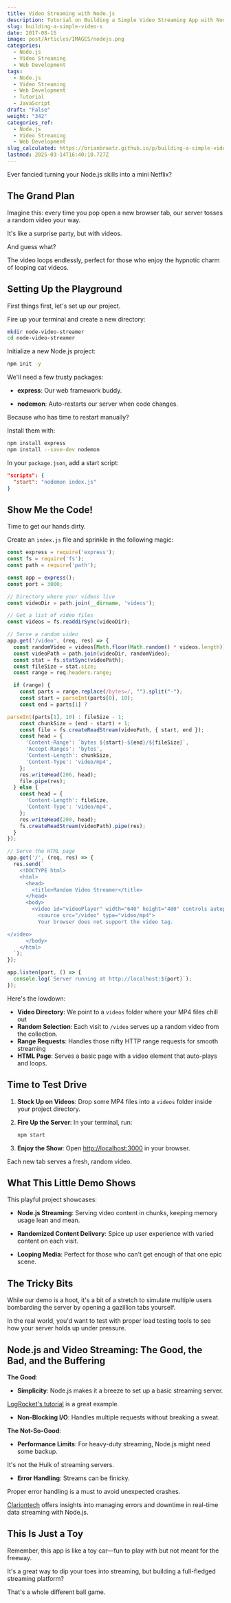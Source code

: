 ```yaml
---
title: Video Streaming with Node.js
description: Tutorial on Building a Simple Video Streaming App with Node.js\
slug: building-a-simple-video-s
date: 2017-08-15
image: post/Articles/IMAGES/nodejs.png
categories:
  - Node.js
  - Video Streaming
  - Web Development
tags:
  - Node.js
  - Video Streaming
  - Web Development
  - Tutorial
  - JavaScript
draft: "False"
weight: "342"
categories_ref:
  - Node.js
  - Video Streaming
  - Web Development
slug_calculated: https://brianbraatz.github.io/p/building-a-simple-video-s
lastmod: 2025-03-14T16:40:10.727Z
---
```

<!-- # Building a Simple Video Streaming App with Node.js: A Fun and Informal Guide

Hey there, fellow code wrangler! -->

Ever fancied turning your Node.js skills into a mini Netflix?

<!-- Well, grab your favorite beverage, and let's dive into the wild world of video streaming with Node.js.

We'll whip up a quirky app that serves random videos every time you open a new tab.

Ready?

Let's roll! -->

## The Grand Plan

Imagine this: every time you pop open a new browser tab, our server tosses a random video your way.

It's like a surprise party, but with videos.

And guess what?

The video loops endlessly, perfect for those who enjoy the hypnotic charm of looping cat videos.

## Setting Up the Playground

First things first, let's set up our project.

Fire up your terminal and create a new directory:

```bash
mkdir node-video-streamer
cd node-video-streamer
```

Initialize a new Node.js project:

```bash
npm init -y
```

We'll need a few trusty packages:

* **express**: Our web framework buddy.

* **nodemon**: Auto-restarts our server when code changes.

Because who has time to restart manually?

Install them with:

```bash
npm install express
npm install --save-dev nodemon
```

In your `package.json`, add a start script:

```json
"scripts": {
  "start": "nodemon index.js"
}
```

## Show Me the Code!

Time to get our hands dirty.

Create an `index.js` file and sprinkle in the following magic:

```javascript
const express = require('express');
const fs = require('fs');
const path = require('path');

const app = express();
const port = 3000;

// Directory where your videos live
const videoDir = path.join(__dirname, 'videos');

// Get a list of video files
const videos = fs.readdirSync(videoDir);

// Serve a random video
app.get('/video', (req, res) => {
  const randomVideo = videos[Math.floor(Math.random() * videos.length)];
  const videoPath = path.join(videoDir, randomVideo);
  const stat = fs.statSync(videoPath);
  const fileSize = stat.size;
  const range = req.headers.range;

  if (range) {
    const parts = range.replace(/bytes=/, "").split("-");
    const start = parseInt(parts[0], 10);
    const end = parts[1] ?

parseInt(parts[1], 10) : fileSize - 1;
    const chunkSize = (end - start) + 1;
    const file = fs.createReadStream(videoPath, { start, end });
    const head = {
      'Content-Range': `bytes ${start}-${end}/${fileSize}`,
      'Accept-Ranges': 'bytes',
      'Content-Length': chunkSize,
      'Content-Type': 'video/mp4',
    };
    res.writeHead(206, head);
    file.pipe(res);
  } else {
    const head = {
      'Content-Length': fileSize,
      'Content-Type': 'video/mp4',
    };
    res.writeHead(200, head);
    fs.createReadStream(videoPath).pipe(res);
  }
});

// Serve the HTML page
app.get('/', (req, res) => {
  res.send(`
    <!DOCTYPE html>
    <html>
      <head>
        <title>Random Video Streamer</title>
      </head>
      <body>
        <video id="videoPlayer" width="640" height="480" controls autoplay loop>
          <source src="/video" type="video/mp4">
          Your browser does not support the video tag.

</video>
      </body>
    </html>
  `);
});

app.listen(port, () => {
  console.log(`Server running at http://localhost:${port}`);
});
```

Here's the lowdown:

* **Video Directory**: We point to a `videos` folder where your MP4 files chill out
* **Random Selection**: Each visit to `/video` serves up a random video from the collection.
* **Range Requests**: Handles those nifty HTTP range requests for smooth streaming
* **HTML Page**: Serves a basic page with a video element that auto-plays and loops.

## Time to Test Drive

1. **Stock Up on Videos**: Drop some MP4 files into a `videos` folder inside your project directory.

2. **Fire Up the Server**: In your terminal, run:

   ```bash
   npm start
   ```

3. **Enjoy the Show**: Open <http://localhost:3000> in your browser.

Each new tab serves a fresh, random video.

## What This Little Demo Shows

This playful project showcases:

* **Node.js Streaming**: Serving video content in chunks, keeping memory usage lean and mean.

* **Randomized Content Delivery**: Spice up user experience with varied content on each visit.

* **Looping Media**: Perfect for those who can't get enough of that one epic scene.

## The Tricky Bits

While our demo is a hoot, it's a bit of a stretch to simulate multiple users bombarding the server by opening a gazillion tabs yourself.

In the real world, you'd want to test with proper load testing tools to see how your server holds up under pressure.

## Node.js and Video Streaming: The Good, the Bad, and the Buffering

**The Good**:

* **Simplicity**: Node.js makes it a breeze to set up a basic streaming server.

[LogRocket's tutorial](https://blog.logrocket.com/build-video-streaming-server-node/) is a great example.

* **Non-Blocking I/O**: Handles multiple requests without breaking a sweat.

**The Not-So-Good**:

* **Performance Limits**: For heavy-duty streaming, Node.js might need some backup.

It's not the Hulk of streaming servers.

* **Error Handling**: Streams can be finicky.

Proper error handling is a must to avoid unexpected crashes.

[Clariontech](https://www.clariontech.com/blog/node.js-real-time-data-streaming) offers insights into managing errors and downtime in real-time data streaming with Node.js.

## This Is Just a Toy

Remember, this app is like a toy car—fun to play with but not meant for the freeway.

It's a great way to dip your toes into streaming, but building a full-fledged streaming platform?

That's a whole different ball game.

<!-- ## Other Ways to Stream 

If you're aiming for the big leagues, consider these options:

- **Dedicated Streaming Servers**: Tools like [Nginx with the RTMP module](https://en.wikipedia.org/wiki/HTTP_Live_Streaming) are built for streaming -->
